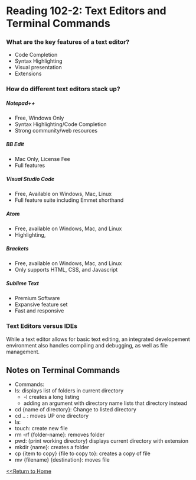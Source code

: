 # Reading 102-2: Text Editors and Terminal Commands

### What are the key features of a text editor?
- Code Completion
- Syntax Highlighting
- Visual presentation
- Extensions

### How do different text editors stack up?

##### Notepad++
- Free, Windows Only
- Syntax Highlighting/Code Completion
- Strong community/web resources
##### BB Edit
- Mac Only, License Fee
- Full features
##### Visual Studio Code
- Free, Available on Windows, Mac, Linux 
- Full feature suite including Emmet shorthand
##### Atom
- Free, available on Windows, Mac, and Linux
- Highlighting, 
##### Brackets
- Free, available on Windows, Mac, and Linux
- Only supports HTML, CSS, and Javascript
##### Sublime Text
- Premium Software
- Expansive feature set
- Fast and responsive 

### Text Editors versus IDEs
While a text editor allows for basic text editing, an integrated developement environment also handles compiling and debugging, as well as file management.

## Notes on Terminal Commands 

- Commands: 
- ls: displays list of folders in current directory
  * -l creates a long listing
  * adding an argument with directory name lists that directory instead
- cd {name of directory}: Change to listed directory
- cd .. : moves UP one directory
- la: 
- touch: create new file
- rm -rf {folder-name}: removes folder
- pwd: (print working directory) displays current directory with extension
- mkdir {name}: creates a folder
- cp {item to copy} {file to copy to}: creates a copy of file
- mv {filename} {destination}: moves file


[<<Return to Home](README.md)